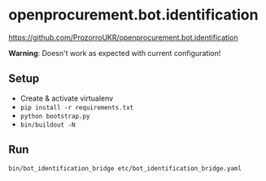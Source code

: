 # openprocurement.bot.identification

https://github.com/ProzorroUKR/openprocurement.bot.identification

**Warning**: Doesn't work as expected with current configuration!


## Setup

- Create & activate virtualenv
- `pip install -r requirements.txt`
- `python bootstrap.py`
- `bin/buildout -N`


## Run

`bin/bot_identification_bridge etc/bot_identification_bridge.yaml`
